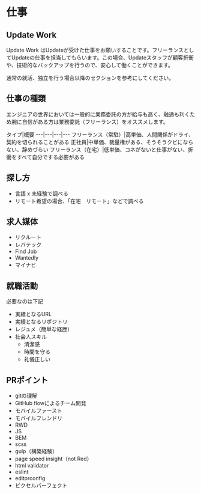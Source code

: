 # 仕事

## Update Work

Update Work はUpdateが受けた仕事をお願いすることです。フリーランスとしてUpdateの仕事を担当してもらいます。この場合、Updateスタッフが顧客折衝や、技術的なバックアップを行うので、安心して働くことができます。

通常の就活、独立を行う場合以降のセクションを参考にしてください。

## 仕事の種類

エンジニアの世界においては一般的に業務委託の方が給与も高く、融通も利くため腕に自信がある方は業務委託（フリーランス）をオススメします。

タイプ|概要
---|---|---|---
フリーランス（常駐）|高単価、人間関係がドライ、契約を切られることがある
正社員|中単価、裁量権がある、そうそうクビにならない、辞めづらい
フリーランス（在宅）|低単価、コネがないと仕事がない、折衝をすべて自分でする必要がある

## 探し方

- 言語 x 未経験で調べる
- リモート希望の場合、「在宅　リモート」などで調べる

## 求人媒体

- リクルート
- レバテック
- Find Job
- Wantedly
- マイナビ

## 就職活動

必要なのは下記

- 実績となるURL
- 実績となるリポジトリ
- レジュメ（簡単な経歴）
- 社会人スキル
  - 清潔感
  - 時間を守る
  - 礼儀正しい
  
## PRポイント

- gitの理解
- GitHub flowによるチーム開発
- モバイルファースト
- モバイルフレンドリ
- RWD
- JS
- BEM
- scss
- gulp（構築経験）
- page speed insight（not Red）
- html validator
- eslint
- editorconfig
- ピクセルパーフェクト